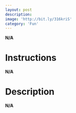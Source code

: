 ```yaml
---
layout: post
description:  
image: 'http://bit.ly/316kriS'
category: 'Fun'
---
```

**N/A**

# Instructions
**N/A**



# Description
**N/A**

